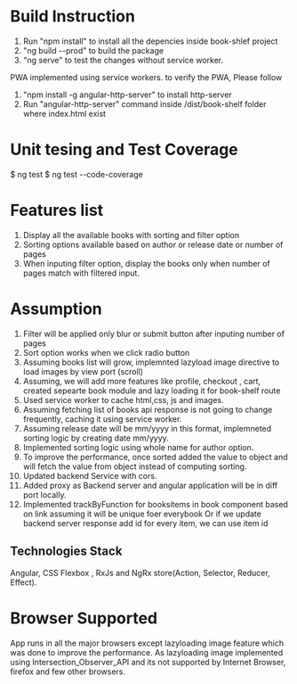 # Build Instruction

1. Run "npm install" to install all the depencies inside book-shlef project
2. "ng build --prod" to build the package
3. "ng serve" to test the changes without service worker.

PWA implemented using service workers. to verify the PWA, Please follow

1. "npm install -g angular-http-server" to install http-server
2. Run "angular-http-server" command inside /dist/book-shelf folder where index.html exist

# Unit tesing and Test Coverage

$ ng test
$ ng test --code-coverage

# Features list

1. Display all the available books with sorting and filter option
2. Sorting options available based on author or release date or number of pages
3. When inputing filter option, display the books only when number of pages match with filtered input.

# Assumption

1. Filter will be applied only blur or submit button after inputing number of pages
2. Sort option works when we click radio button
3. Assuming books list will grow, implemnted lazyload image directive to load images by view port (scroll)
4. Assuming, we will add more features like profile, checkout , cart, created sepearte book module and lazy loading it for book-shelf route
5. Used service worker to cache html,css, js and images.
6. Assuming fetching list of books api response is not going to change frequently, caching it using service worker.
7. Assuming release date will be mm/yyyy in this format, implemneted sorting logic by creating date mm/yyyy.
8. Implemented sorting logic using whole name for author option.
9. To improve the performance, once sorted added the value to object and will fetch the value from object instead of computing sorting.
10. Updated backend Service with cors.
11. Added proxy as Backend server and angular application will be in diff port locally.
12. Implemented trackByFunction for booksitems in book component based on link assuming it will be unique foer everybook Or if we update backend server response add id for every item, we can use item id

## Technologies Stack

Angular, CSS Flexbox , RxJs and NgRx store(Action, Selector, Reducer, Effect).

# Browser Supported

App runs in all the major browsers except lazyloading image feature which was done to improve the performance. As lazyloading image implemented using Intersection_Observer_API and its not supported by Internet Browser, firefox and few other browsers.
